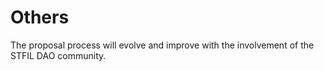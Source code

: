 # Others

The proposal process will evolve and improve with the involvement of the STFIL DAO community.


